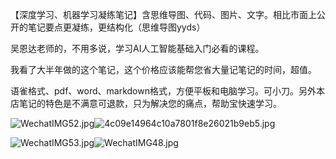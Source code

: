 【深度学习、机器学习凝练笔记】含思维导图、代码、图片、文字。相比市面上公开的笔记要点更凝练，更结构化（思维导图yyds）

吴恩达老师的，不用多说，学习AI人工智能基础入门必看的课程。

我看了大半年做的这个笔记，这个价格应该能帮您省大量记笔记的时间，超值。

语雀格式、pdf、word、markdown格式，方便平板和电脑学习。可小刀。另外本店笔记的特色是不满意可退款，只为解决您的痛点，帮助宝快速学习。


![WechatIMG52.jpg](https://cdn.nlark.com/yuque/0/2024/jpeg/21688751/1716120935865-57c34fb1-7741-41cc-a752-22671e9fcf49.jpeg#averageHue=%23f2f0e1&clientId=u3b996366-f13f-4&from=paste&height=2007&id=uf104094c&originHeight=2509&originWidth=1170&originalType=binary&ratio=1.25&rotation=0&showTitle=false&size=350498&status=done&style=none&taskId=ud13711f8-28e5-4e92-a43e-6a3a5b49b06&title=&width=936)![4c09e14964c10a7801f8e26021b9eb5.jpg](https://cdn.nlark.com/yuque/0/2024/jpeg/21688751/1716121066982-3efa9116-19a0-4da3-972a-22460f721214.jpeg#averageHue=%23f3f1e2&clientId=u3b996366-f13f-4&from=paste&height=2007&id=u5a4fc0a7&originHeight=2509&originWidth=1170&originalType=binary&ratio=1.25&rotation=0&showTitle=false&size=300582&status=done&style=none&taskId=u590fc84b-7913-4211-9279-7e23dfa8497&title=&width=936)

![WechatIMG53.jpg](https://cdn.nlark.com/yuque/0/2024/jpeg/21688751/1716120941367-d4f2e4af-1ddb-4a7c-b558-1da97ad60d77.jpeg#averageHue=%23f2f0e1&clientId=u3b996366-f13f-4&from=paste&height=2007&id=ucfa0289d&originHeight=2509&originWidth=1170&originalType=binary&ratio=1.25&rotation=0&showTitle=false&size=372532&status=done&style=none&taskId=u0051defd-c4b3-4f25-846e-d5ac26b71ec&title=&width=936)![WechatIMG48.jpg](https://cdn.nlark.com/yuque/0/2024/jpeg/21688751/1716120947291-605118f3-eee7-4337-862e-31d4ca051c6a.jpeg#averageHue=%23f4f2e3&clientId=u3b996366-f13f-4&from=paste&height=2007&id=ua637bab7&originHeight=2509&originWidth=1170&originalType=binary&ratio=1.25&rotation=0&showTitle=false&size=307032&status=done&style=none&taskId=ua494e346-c6ac-4545-8c6d-da0b3908bc6&title=&width=936)
